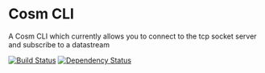 Cosm CLI
========

A Cosm CLI which currently allows you to connect to the tcp socket server and subscribe to a datastream

[![Build Status](https://secure.travis-ci.org/levent/cosm.png)](http://travis-ci.org/levent/cosm)
[![Dependency Status](https://gemnasium.com/levent/cosm.png)](https://gemnasium.com/levent/cosm)

